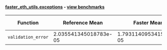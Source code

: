 #### [faster_eth_utils.exceptions](https://github.com/BobTheBuidler/faster-eth-utils/blob/master/faster_eth_utils/exceptions.py) - [view benchmarks](https://github.com/BobTheBuidler/faster-eth-utils/blob/master/benchmarks/test_exceptions_benchmarks.py)

| Function | Reference Mean | Faster Mean | % Change | Speedup (%) | x Faster | Faster |
|----------|---------------|-------------|----------|-------------|----------|--------|
| `validation_error` | 2.035541345018783e-05 | 1.7931140953415265e-05 | 11.91% | 13.52% | 1.14x | ✅ |

